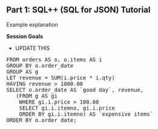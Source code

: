 ## <b>Part 1: SQL++ (SQL for JSON) Tutorial </b>

Example explanation

<b>Session Goals</b>

* UPDATE THIS

<pre id="example">
FROM orders AS o, o.items AS i
GROUP BY o.order_date
GROUP AS g
LET revenue = SUM(i.price * i.qty)
HAVING revenue > 1000.00
SELECT o.order_date AS `good day`, revenue,
   (FROM g AS gi
    WHERE gi.i.price > 100.00
    SELECT gi.i.itemno, gi.i.price
    ORDER BY gi.i.itemno) AS `expensive items`
ORDER BY o.order_date;
</pre>
